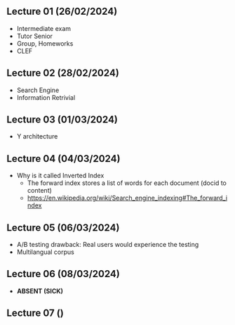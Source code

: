 ## Lecture 01 (26/02/2024)
- Intermediate exam
- Tutor Senior
- Group, Homeworks
- CLEF

## Lecture 02 (28/02/2024)
- Search Engine
- Information Retrivial

## Lecture 03 (01/03/2024)
- Y architecture

## Lecture 04 (04/03/2024)
- Why is it called Inverted Index
	- The forward index stores a list of words for each document (docid to content)
	- https://en.wikipedia.org/wiki/Search_engine_indexing#The_forward_index

## Lecture 05 (06/03/2024)
- A/B testing drawback: Real users would experience the testing
- Multilangual corpus

## Lecture 06 (08/03/2024)
- **ABSENT (SICK)**

## Lecture 07 ()